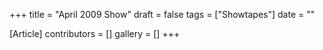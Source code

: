 +++
title = "April 2009 Show"
draft = false
tags = ["Showtapes"]
date = ""

[Article]
contributors = []
gallery = []
+++